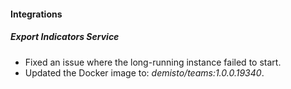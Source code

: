 
#### Integrations
##### Export Indicators Service
- Fixed an issue where the long-running instance failed to start.
- Updated the Docker image to: *demisto/teams:1.0.0.19340*.
